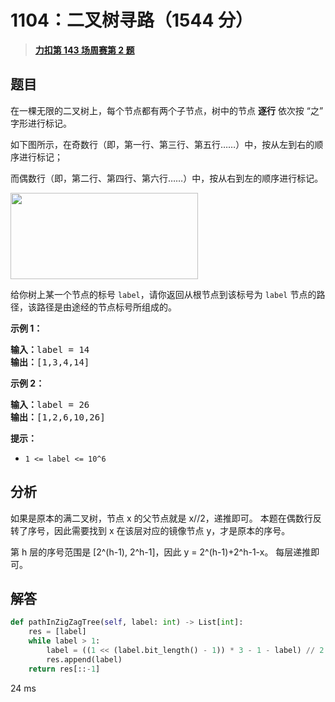 # 1104：二叉树寻路（1544 分）


> <u>**[力扣第 143 场周赛第 2 题](https://leetcode.cn/problems/path-in-zigzag-labelled-binary-tree/)**</u>

## 题目

<p>在一棵无限的二叉树上，每个节点都有两个子节点，树中的节点 <strong>逐行</strong> 依次按 &ldquo;之&rdquo; 字形进行标记。</p>

<p>如下图所示，在奇数行（即，第一行、第三行、第五行&hellip;&hellip;）中，按从左到右的顺序进行标记；</p>

<p>而偶数行（即，第二行、第四行、第六行&hellip;&hellip;）中，按从右到左的顺序进行标记。</p>

<p><img alt="" src="https://assets.leetcode-cn.com/aliyun-lc-upload/uploads/2019/06/28/tree.png" style="height: 138px; width: 300px;"></p>

<p>给你树上某一个节点的标号 <code>label</code>，请你返回从根节点到该标号为 <code>label</code> 节点的路径，该路径是由途经的节点标号所组成的。</p>



<p><strong>示例 1：</strong></p>

<pre><strong>输入：</strong>label = 14
<strong>输出：</strong>[1,3,4,14]
</pre>

<p><strong>示例 2：</strong></p>

<pre><strong>输入：</strong>label = 26
<strong>输出：</strong>[1,2,6,10,26]
</pre>



<p><strong>提示：</strong></p>

<ul>
<li><code>1 &lt;= label &lt;= 10^6</code></li>
</ul>


## 分析

如果是原本的满二叉树，节点 x 的父节点就是 x//2，递推即可。
本题在偶数行反转了序号，因此需要找到 x 在该层对应的镜像节点 y，才是原本的序号。

第 h 层的序号范围是 [2^(h-1), 2^h-1]，因此 y = 2^(h-1)+2^h-1-x。
每层递推即可。

## 解答

```python
def pathInZigZagTree(self, label: int) -> List[int]:
    res = [label]
    while label > 1:
        label = ((1 << (label.bit_length() - 1)) * 3 - 1 - label) // 2
        res.append(label)
    return res[::-1]
```
24 ms
